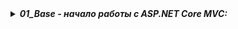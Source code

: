 <details> <summary><b><i>01_Base - начало работы с ASP.NET Core MVC:</i></b></summary>
   <ul>
     <li> Глава 1. Введение в ASP.NET Core </li>
   </ul>  
</details>
